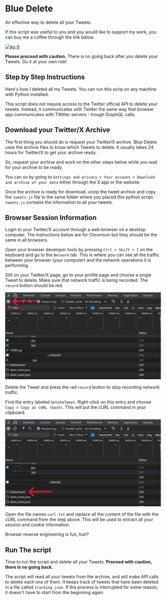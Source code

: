 # Blue Delete

An effective way to delete all your Tweets.

If this script was useful to you and you would like to support my work, you can buy me a coffee through the link below.

[![ko-fi](https://ko-fi.com/img/githubbutton_sm.svg)](https://ko-fi.com/J3J6BINRX)

**Please proceed with caution.** There is no going back after you delete your Tweets. Do it at your own risk!

## Step by Step Instructions

Here's how I deleted all my Tweets. You can run this scrip on any machine with Python installed.

This script does not require access to the Twitter official API to delete your tweets. Instead, it communicates with Twitter the same way that browser app communicates with TWitter servers - trough GraphQL calls.

## Download your Twitter/X Archive

The first thing you should do is request your Twitter/X archive. Blue Delete uses the archive files to know which Tweets to delete. It usually takes 24 hours for Twitter/X to get your archive ready.

So, request your archive and work on the other steps below while you wait for your archive to be ready.

You can so by going to ```Settings and privacy > Your account > Download and archive of your data``` either through the X app or the website.

Once the archive is ready for download, unzip the tweet archive and copy the ```tweets.js``` file to the same folder where you placed this python script. ```tweets.js``` contains the information to all your tweets.

## Browser Session Information

Login to your Twitter/X account through a web browser on a desktop computer. The instructions below are for Chromium but they should be the same in all browsers.

Open your browser developer tools by pressing ```Ctrl + Shift + I``` on the keyboard and go to the ```Network``` tab. This is where you can see all the traffic between your browser (your computer)
and the network operations it is performing.

Still on your Twitter/X page, go to your profile page and choose a single Tweet to delete. Make sure that network traffic is being recorded. The ```record``` button should be red.

<img src="./media/Record Network Traffic.png" alt="Record button in developer tools" width="600"/>

Delete the Tweet and press the red ```record``` button to stop recording network traffic.

Find the entry labeled ```DeleteTweet```. Right-click on this entry and choose ```Copy > Copy as cURL (bash)```. This will put the cURL command in your clipboard.

<img src="./media/Record Network Traffic - DeleteTweet.png" alt="Delete Tweet Action in developer tools" width="600"/>

Open the file names ```curl.txt``` and replace all the content of the file with the cURL command from the step above. This will be used to extract all your session and cookie information.

Browser reverse engineering is fun, huh?

## Run The script

Time to run the script and delete all your Tweets. **Proceed with caution, there is no going back.**

The script will read all your tweets from the archive, and will make API calls to delete each one of them. It keeps track of tweets that have been deleted in a file called ```tracking.json```.
If the process is interrupted for some reason, it doesn't have to start from the beginning again.